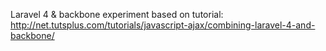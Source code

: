 Laravel 4 & backbone experiment based on tutorial:
http://net.tutsplus.com/tutorials/javascript-ajax/combining-laravel-4-and-backbone/